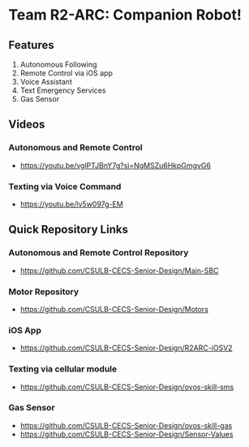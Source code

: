 # Team R2-ARC: Companion Robot!

## Features
1. Autonomous Following
2. Remote Control via iOS app
3. Voice Assistant
4. Text Emergency Services
5. Gas Sensor

## Videos
### Autonomous and Remote Control
- https://youtu.be/vglPTJBnY7g?si=NgMSZu6HkpGmgvG6
### Texting via Voice Command
- https://youtu.be/lv5w097g-EM

## Quick Repository Links
### Autonomous and Remote Control Repository
- https://github.com/CSULB-CECS-Senior-Design/Main-SBC
### Motor Repository
- https://github.com/CSULB-CECS-Senior-Design/Motors
### iOS App
- https://github.com/CSULB-CECS-Senior-Design/R2ARC-iOSV2
### Texting via cellular module
- https://github.com/CSULB-CECS-Senior-Design/ovos-skill-sms
### Gas Sensor
- https://github.com/CSULB-CECS-Senior-Design/ovos-skill-gas
- https://github.com/CSULB-CECS-Senior-Design/Sensor-Values
